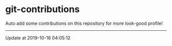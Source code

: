 # git-contributions

Auto add some contributions on this repository for more look-good profile!

---

Update at 2019-10-16 04:05:12
